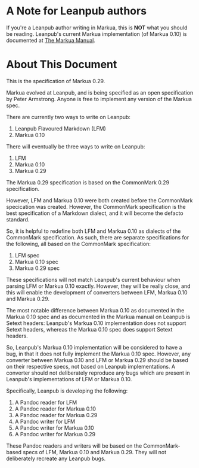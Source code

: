 # A Note for Leanpub authors

If you're a Leanpub author writing in Markua, this is **NOT** what you should be
reading. Leanpub's current Markua implementation (of Markua 0.10) is documented
at [The Markua Manual](https://leanpub.com/markua/read).

# About This Document

This is the specification of Markua 0.29.

Markua evolved at Leanpub, and is being specified as an open specification by
Peter Armstrong. Anyone is free to implement any version of the Markua spec.

There are currently two ways to write on Leanpub:

1. Leanpub Flavoured Markdown (LFM)
2. Markua 0.10

There will eventually be three ways to write on Leanpub:

1. LFM
2. Markua 0.10
3. Markua 0.29

The Markua 0.29 specification is based on the CommonMark 0.29 specification.

However, LFM and Markua 0.10 were both created before the CommonMark specication
was created. However, the CommonMark specification is the best specification of
a Markdown dialect, and it will become the defacto standard.

So, it is helpful to redefine both LFM and Markua 0.10 as dialects of the
CommonMark specification. As such, there are separate specifications for the
following, all based on the CommonMark specification:

1. LFM spec
2. Markua 0.10 spec
3. Markua 0.29 spec

These specifications will not match Leanpub's current behaviour when parsing
LFM or Markua 0.10 exactly. However, they will be really close, and this will
enable the development of converters between LFM, Markua 0.10 and Markua 0.29.

The most notable difference between Markua 0.10 as documented in the Markua 0.10
spec and as documented in the Markua manual on Leanpub is Setext headers:
Leanpub's Markua 0.10 implementation does not support Setext headers, whereas
the Markua 0.10 spec does support Setext headers.

So, Leanpub's Markua 0.10 implementation will be considered to have a bug, in
that it does not fully implement the Markua 0.10 spec. However, any converter
between Markua 0.10 and LFM or Markua 0.29 should be based on their respective
specs, not based on Leanpub implementations. A converter should not deliberately
reproduce any bugs which are present in Leanpub's implementations of LFM or
Markua 0.10.

Specifically, Leanpub is developing the following:

1. A Pandoc reader for LFM
2. A Pandoc reader for Markua 0.10
3. A Pandoc reader for Markua 0.29
4. A Pandoc writer for LFM
5. A Pandoc writer for Markua 0.10
6. A Pandoc writer for Markua 0.29

These Pandoc readers and writers will be based on the CommonMark-based specs of
LFM, Markua 0.10 and Markua 0.29. They will not deliberately recreate any
Leanpub bugs.
